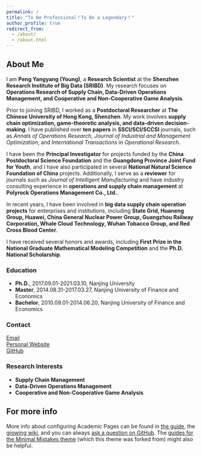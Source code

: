 ```yaml
---
permalink: /
title: "To Be Professional！To Be a Legendary！"
author_profile: true
redirect_from: 
  - /about/
  - /about.html
---
```


## About Me


  
I am **Peng Yangyang (Young)**, a **Research Scientist** at the **Shenzhen Research Institute of Big Data (SRIBD)**. My research focuses on **Operations Research of Supply Chain, Data-Driven Operations Management, and Cooperative and Non-Cooperative Game Analysis**.

Prior to joining SRIBD, I worked as a **Postdoctoral Researcher** at **The Chinese University of Hong Kong, Shenzhen**. My work involves **supply chain optimization, game-theoretic analysis, and data-driven decision-making**. I have published over **ten papers** in **SSCI/SCI/SCCSI** journals, such as *Annals of Operations Research*, *Journal of Industrial and Management Optimization*, and *International Transactions in Operational Research*.

I have been the **Principal Investigator** for projects funded by the **China Postdoctoral Science Foundation** and the **Guangdong Province Joint Fund for Youth**, and I have also participated in several **National Natural Science Foundation of China** projects. Additionally, I serve as a **reviewer** for journals such as *Journal of Intelligent Manufacturing* and have industry consulting experience in **operations and supply chain management** at **Polyrock Operations Management Co., Ltd.**.

In recent years, I have been involved in **big data supply chain operation projects** for enterprises and institutions, including **State Grid, Huaneng Group, Huawei, China General Nuclear Power Group, Guangzhou Railway Corporation, Whale Cloud Technology, Wuhan Tobacco Group, and Red Cross Blood Center**.

I have received several honors and awards, including **First Prize in the National Graduate Mathematical Modeling Competition** and the **Ph.D. National Scholarship**.


### Education  
- **Ph.D.**, 2017.09.01-2021.03.10, Nanjing University  
- **Master**, 2014.08.31-2017.03.27, Nanjing University of Finance and Economics  
- **Bachelor**, 2010.09.01-2014.06.20, Nanjing University of Finance and Economics  

### Contact  
[Email](mailto:yypeng@sribd.cn)  
[Personal Website](https://www.sribd.cn/en/teacher/974)  
[GitHub](https://github.com/youngpyy)


### Research Interests  
- **Supply Chain Management**  
- **Data-Driven Operations Management**  
- **Cooperative and Non-Cooperative Game Analysis**  



For more info
------
More info about configuring Academic Pages can be found in [the guide](https://academicpages.github.io/markdown/), the [growing wiki](https://github.com/academicpages/academicpages.github.io/wiki), and you can always [ask a question on GitHub](https://github.com/academicpages/academicpages.github.io/discussions). The [guides for the Minimal Mistakes theme](https://mmistakes.github.io/minimal-mistakes/docs/configuration/) (which this theme was forked from) might also be helpful.
